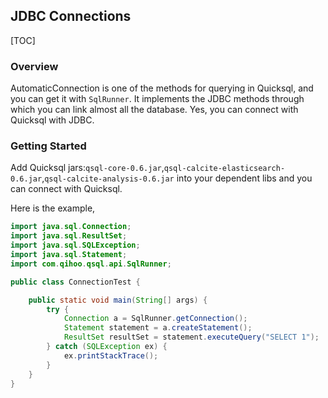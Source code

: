 ## JDBC Connections

[TOC]

### Overview

AutomaticConnection is one of the methods for querying in Quicksql, and you can get it with `SqlRunner`. It implements the JDBC methods through which you can link almost all the database. Yes, you can connect with Quicksql with JDBC.  

### Getting Started

Add Quicksql jars:`qsql-core-0.6.jar`,`qsql-calcite-elasticsearch-0.6.jar`,`qsql-calcite-analysis-0.6.jar`  into your
dependent libs and you can connect with Quicksql.

Here is the example,

```java
import java.sql.Connection;
import java.sql.ResultSet;
import java.sql.SQLException;
import java.sql.Statement;
import com.qihoo.qsql.api.SqlRunner;

public class ConnectionTest {

    public static void main(String[] args) {
        try {
            Connection a = SqlRunner.getConnection();
            Statement statement = a.createStatement();
            ResultSet resultSet = statement.executeQuery("SELECT 1");
        } catch (SQLException ex) {
            ex.printStackTrace();
        }
    }
}
```


